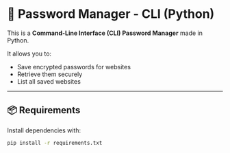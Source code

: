 # 🔐 Password Manager - CLI (Python)

This is a **Command-Line Interface (CLI) Password Manager** made in Python.

It allows you to:
- Save encrypted passwords for websites
- Retrieve them securely
- List all saved websites

---

## 📦 Requirements

Install dependencies with:

```bash
pip install -r requirements.txt
